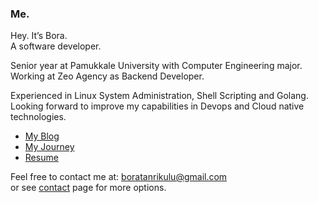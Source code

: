 ### Me.

Hey. It’s Bora.  
A software developer.  

Senior year at Pamukkale University with Computer Engineering major. Working at Zeo Agency as Backend Developer.

Experienced in Linux System Administration, Shell Scripting and Golang. Looking forward to improve my capabilities in Devops and Cloud native technologies.

- [My Blog](https://boratanrikulu.dev/blog)
- [My Journey](https://boratanrikulu.dev/journey)
- [Resume](https://boratanrikulu.dev/resume.pdf)

Feel free to contact me at: [boratanrikulu@gmail.com](mailto:boratanrikulu@gmail.com)  
or see [contact](https://boratanrikulu.dev/contact) page for more options.
